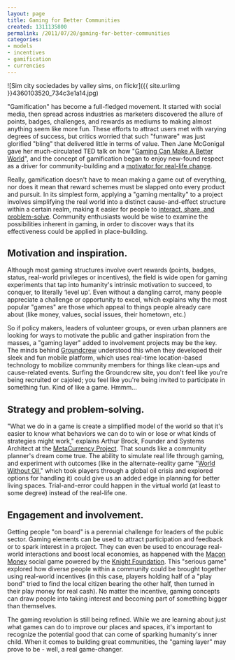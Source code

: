 ```yaml
---
layout: page
title: Gaming for Better Communities
created: 1311135800
permalink: /2011/07/20/gaming-for-better-communities
categories:
- models
- incentives
- gamification
- currencies
---
```

![Sim city sociedades by valley sims, on flickr]({{ site.urlimg }}4360103520_734c3e1a14.jpg)

"Gamification" has become a full-fledged movement.  It started with social media, then spread across industries as marketers discovered the allure of points, badges, challenges, and rewards as mediums to making almost anything seem like more fun.  These efforts to attract users met with varying degrees of success, but critics worried that such "funware" was just glorified "bling" that delivered little in terms of value.  Then Jane McGonigal gave her much-circulated TED talk on how "[Gaming Can Make A Better World](/jane-mcgonigal/ted)", and the concept of gamification began to enjoy new-found respect as a driver for community-building and a [motivator for real-life change](/la-times/gamification).

Really, gamification doesn't have to mean making a game out of everything, nor does it mean that reward schemes must be slapped onto every product and pursuit.  In its simplest form, applying a "gaming mentality" to a project involves simplifying the real world into a distinct cause-and-effect structure within a certain realm, making it easier for people to [interact, share, and problem-solve](/shareable/social-media-offline-sharing).  Community enthusiasts would be wise to examine the possibilities inherent in gaming, in order to discover ways that its effectiveness could be applied in place-building.

## Motivation and inspiration.

 Although most gaming structures involve overt rewards (points, badges, status, real-world privileges or incentives), the field is wide open for gaming experiments that tap into humanity's intrinsic motivation to succeed, to conquer, to literally ‘level up'.  Even without a dangling carrot, many people appreciate a challenge or opportunity to excel, which explains why the most popular "games" are those which appeal to things people already care about (like money, values, social issues, their hometown, etc.)

So if policy makers, leaders of volunteer groups, or even urban planners are looking for ways to motivate the public and gather inspiration from the masses, a "gaming layer" added to involvement projects may be the key.  The minds behind [Groundcrew](/ground-crew) understood this when they developed their sleek and fun mobile platform, which uses real-time location-based technology to mobilize community members for things like clean-ups and cause-related events.  Surfing the Groundcrew site, you don't feel like you're being recruited or cajoled; you feel like you're being invited to participate in something fun.  Kind of like a game.  Hmmm…

## Strategy and problem-solving.

"What we do in a game is create a simplified model of the world so that it's easier to know what behaviors we can do to win or lose or what kinds of strategies might work," explains Arthur Brock, Founder and Systems Architect at the [MetaCurrency Project](/metacurrency).  That sounds like a community planner's dream come true.  The ability to simulate real life through gaming, and experiment with outcomes (like in the alternate-reality game "[World Without Oil](/jane-mcgonigal/world-without-oil)," which took players through a global oil crisis and explored options for handling it) could give us an added edge in planning for better living spaces.  Trial-and-error could happen in the virtual world (at least to some degree) instead of the real-life one.

## Engagement and involvement.

Getting people "on board" is a perennial challenge for leaders of the public sector.  Gaming elements can be used to attract participation and feedback or to spark interest in a project.  They can even be used to encourage real-world interactions and boost local economies, as happened with the [Macon Money](/macon-money) social game powered by the [Knight Foundation](/knight-foundation).  This "serious game" explored how diverse people within a community could be brought together using real-world incentives (in this case, players holding half of a "play bond" tried to find the local citizen bearing the other half, then turned in their play money for real cash).  No matter the incentive, gaming concepts can draw people into taking interest and becoming part of something bigger than themselves.

The gaming revolution is still being refined.  While we are learning about just what games can do to improve our places and spaces, it's important to recognize the potential good that can come of sparking humanity's inner child.  When it comes to building great communities, the "gaming layer" may prove to be - well, a real game-changer.
